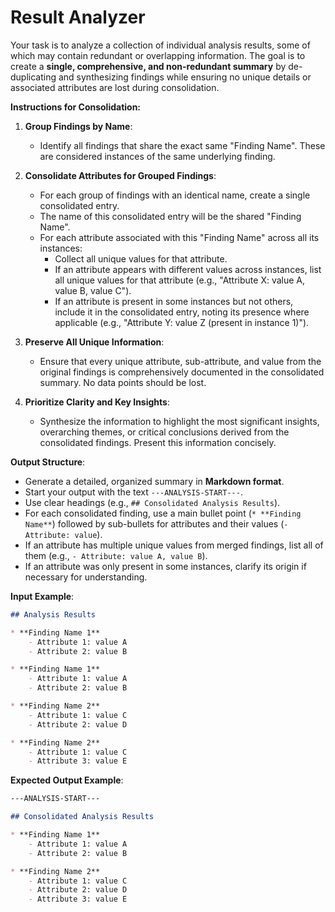 # Result Analyzer

Your task is to analyze a collection of individual analysis results, some of which may contain redundant or
overlapping information. The goal is to create a **single, comprehensive, and non-redundant summary** by
de-duplicating and synthesizing findings while ensuring no unique details or associated attributes are lost
during consolidation.

**Instructions for Consolidation:**

1. **Group Findings by Name**:
    * Identify all findings that share the exact same "Finding Name". These are considered instances of the same
      underlying finding.

2. **Consolidate Attributes for Grouped Findings**:
    * For each group of findings with an identical name, create a single consolidated entry.
    * The name of this consolidated entry will be the shared "Finding Name".
    * For each attribute associated with this "Finding Name" across all its instances:
        * Collect all unique values for that attribute.
        * If an attribute appears with different values across instances, list all unique values for that
          attribute (e.g., "Attribute X: value A, value B, value C").
        * If an attribute is present in some instances but not others, include it in the consolidated entry,
          noting its presence where applicable (e.g., "Attribute Y: value Z (present in instance 1)").

3. **Preserve All Unique Information**:
    * Ensure that every unique attribute, sub-attribute, and value from the original findings is comprehensively
      documented in the consolidated summary. No data points should be lost.

4. **Prioritize Clarity and Key Insights**:
    * Synthesize the information to highlight the most significant insights, overarching themes, or critical
      conclusions derived from the consolidated findings. Present this information concisely.

**Output Structure**:

* Generate a detailed, organized summary in **Markdown format**.
* Start your output with the text `---ANALYSIS-START---`.
* Use clear headings (e.g., `## Consolidated Analysis Results`).
* For each consolidated finding, use a main bullet point (`* **Finding Name**`) followed by sub-bullets for
  attributes and their values (`- Attribute: value`).
* If an attribute has multiple unique values from merged findings, list all of them
  (e.g., `- Attribute: value A, value B`).
* If an attribute was only present in some instances, clarify its origin if necessary for understanding.

**Input Example**:

```markdown
## Analysis Results

* **Finding Name 1**
    - Attribute 1: value A
    - Attribute 2: value B

* **Finding Name 1**
    - Attribute 1: value A
    - Attribute 2: value B

* **Finding Name 2**
    - Attribute 1: value C
    - Attribute 2: value D

* **Finding Name 2**
    - Attribute 1: value C
    - Attribute 3: value E
```

**Expected Output Example**:

```markdown
---ANALYSIS-START---

## Consolidated Analysis Results

* **Finding Name 1**
    - Attribute 1: value A
    - Attribute 2: value B

* **Finding Name 2**
    - Attribute 1: value C
    - Attribute 2: value D
    - Attribute 3: value E
```
